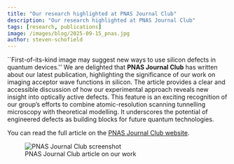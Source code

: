 ```yaml
---
title: "Our research highlighted at PNAS Journal Club"
description: "Our research highlighted at PNAS Journal Club"
tags: [research, publications]
image: /images/blog/2025-09-15_pnas.jpg
author: steven-schofield
---
```


``First-of-its-kind image may suggest new ways to use silicon defects in quantum devices.'' We are delighted that **PNAS Journal Club** has written about our latest publication, highlighting the significance of our work on imaging acceptor wave functions in silicon.   The article provides a clear and accessible discussion of how our experimental approach reveals new insight into optically active defects.  This feature is an exciting recognition of our group’s efforts to combine atomic-resolution scanning tunnelling microscopy with theoretical modelling. It underscores the potential of engineered defects as building blocks for future quantum technologies.  

You can read the full article on the [PNAS Journal Club website](https://www.pnas.org/post/journal-club/first-its-kind-image-may-suggest-new-ways-use-silicon-defects-silicon-based-quantum-devices).

<figure class="blog-image">
  <img src="{{ '/images/blog/2025-09-15_pnas.jpg' | relative_url }}" alt="PNAS Journal Club screenshot">
  <figcaption>PNAS Journal Club article on our work</figcaption>
</figure>


